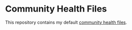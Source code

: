 # Community Health Files

This repository contains my default [community health files](https://docs.github.com/en/communities/setting-up-your-project-for-healthy-contributions/creating-a-default-community-health-file).
